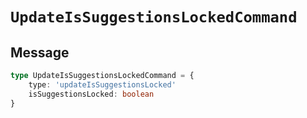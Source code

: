 # `UpdateIsSuggestionsLockedCommand`

## Message

```ts
type UpdateIsSuggestionsLockedCommand = {
    type: 'updateIsSuggestionsLocked'
    isSuggestionsLocked: boolean
}
```

